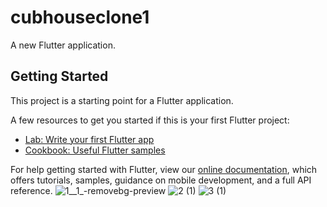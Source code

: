 # cubhouseclone1

A new Flutter application.

## Getting Started

This project is a starting point for a Flutter application.

A few resources to get you started if this is your first Flutter project:

- [Lab: Write your first Flutter app](https://flutter.dev/docs/get-started/codelab)
- [Cookbook: Useful Flutter samples](https://flutter.dev/docs/cookbook)

For help getting started with Flutter, view our
[online documentation](https://flutter.dev/docs), which offers tutorials,
samples, guidance on mobile development, and a full API reference.
![1__1_-removebg-preview](https://user-images.githubusercontent.com/53462564/194475426-3ab1841c-84ae-4e15-99d8-e95e099563e8.png)
![2 (1)](https://user-images.githubusercontent.com/53462564/194475731-463dc2cc-2d57-494f-b1c4-6e4ea1d41102.png)
![3 (1)](https://user-images.githubusercontent.com/53462564/194475839-f25c85b7-89a4-4d39-be81-019b46727e2e.png)

